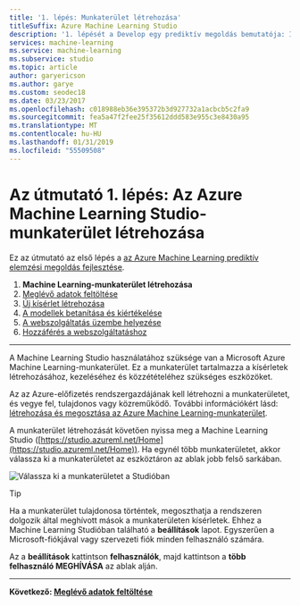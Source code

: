 ```yaml
---
title: '1. lépés: Munkaterület létrehozása'
titleSuffix: Azure Machine Learning Studio
description: '1. lépését a Develop egy prediktív megoldás bemutatója: Ismerje meg, hogyan állítható be egy új Azure Machine Learning Studio-munkaterület.'
services: machine-learning
ms.service: machine-learning
ms.subservice: studio
ms.topic: article
author: garyericson
ms.author: garye
ms.custom: seodec18
ms.date: 03/23/2017
ms.openlocfilehash: c018988eb36e395372b3d927732a1acbcb5c2fa9
ms.sourcegitcommit: fea5a47f2fee25f35612ddd583e955c3e8430a95
ms.translationtype: MT
ms.contentlocale: hu-HU
ms.lasthandoff: 01/31/2019
ms.locfileid: "55509508"
---
```

# <a name="walkthrough-step-1-create-an-azure-machine-learning-studio-workspace"></a>Az útmutató 1. lépés: Az Azure Machine Learning Studio-munkaterület létrehozása
Ez az útmutató az első lépés a [az Azure Machine Learning prediktív elemzési megoldás fejlesztése](walkthrough-develop-predictive-solution.md).

1. **Machine Learning-munkaterület létrehozása**
2. [Meglévő adatok feltöltése](walkthrough-2-upload-data.md)
3. [Új kísérlet létrehozása](walkthrough-3-create-new-experiment.md)
4. [A modellek betanítása és kiértékelése](walkthrough-4-train-and-evaluate-models.md)
5. [A webszolgáltatás üzembe helyezése](walkthrough-5-publish-web-service.md)
6. [Hozzáférés a webszolgáltatáshoz](walkthrough-6-access-web-service.md)

- - -
<!-- This needs to be updated to refer to the new way of creating workspaces in the Ibiza portal -->

A Machine Learning Studio használatához szüksége van a Microsoft Azure Machine Learning-munkaterület. Ez a munkaterület tartalmazza a kísérletek létrehozásához, kezeléséhez és közzétételéhez szükséges eszközöket.  

Az az Azure-előfizetés rendszergazdájának kell létrehozni a munkaterületet, és vegye fel, tulajdonos vagy közreműködő. További információkért lásd: [létrehozása és megosztása az Azure Machine Learning-munkaterület](create-workspace.md).

A munkaterület létrehozását követően nyissa meg a Machine Learning Studio ([https://studio.azureml.net/Home](https://studio.azureml.net/Home)). Ha egynél több munkaterületet, akkor válassza ki a munkaterületet az eszköztáron az ablak jobb felső sarkában.

![Válassza ki a munkaterületet a Studióban][2]

> [!TIP]
> Ha a munkaterület tulajdonosa történtek, megoszthatja a rendszeren dolgozik által meghívott mások a munkaterületen kísérletek. Ehhez a Machine Learning Studióban található a **beállítások** lapot. Egyszerűen a Microsoft-fiókjával vagy szervezeti fiók minden felhasználó számára.
> 
> Az a **beállítások** kattintson **felhasználók**, majd kattintson a **több felhasználó MEGHÍVÁSA** az ablak alján.
> 
> 

- - -
**Következő: [Meglévő adatok feltöltése](walkthrough-2-upload-data.md)**

[1]: ./media/walkthrough-1-create-ml-workspace/create1.png
[2]: ./media/walkthrough-1-create-ml-workspace/open-workspace.png

